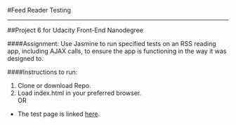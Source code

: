 #Feed Reader Testing
___
##Project 6 for Udacity Front-End Nanodegree

####Assignment:
Use Jasmine to run specified tests on an RSS reading app, including AJAX calls, to ensure the app is functioning in the way it was designed to.

####Instructions to run:
1. Clone or download Repo.
2. Load index.html in your preferred browser.
<br>OR<br>
- The test page is linked [here](https://simplyphy.github.io/P6_FeedReaderTesting/).